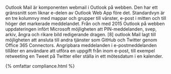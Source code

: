 
Outlook Mail är komponenten webmail i Outlook på webben. Den har ett gränssnitt som liknar e-delen av Outlook Web App före det. Standardvyn är en tre kolumnvy med mappar och grupper till vänster, e-post i mitten och till höger det markerade meddelandet. Från och med 2015 Outlook på webben uppdateringen infört Microsoft möjligheten att PIN-meddelanden, svep, arkiv, ångra och rikare bild redigerande dragen. [8] outlook Mail lagt till möjligheten att ansluta till andra tjänster som GitHub och Twitter genom Office 365 Connectors. Angripbara meddelanden i e-postmeddelanden tillåter en användare att utföra en uppgift från inom e-post, till exempel retweeting en Tweet på Twitter eller ställa in ett mötesdatum i en kalender. 

{% omfattar compliance.html %}


